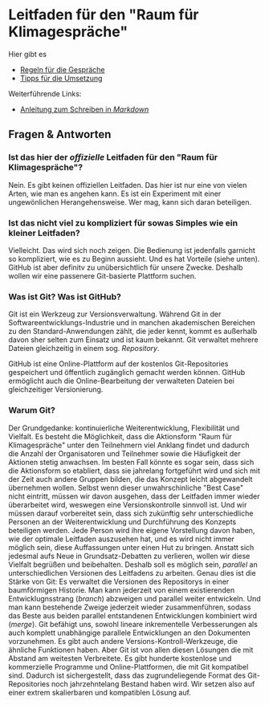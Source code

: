 Leitfaden für den "Raum für Klimagespräche" 
===========================================

Hier gibt es
* [Regeln für die Gespräche](Regeln.md)
* [Tipps für die Umsetzung](Tipps.md)

Weiterführende Links:
* [Anleitung zum Schreiben in _Markdown_](https://www.markdownguide.org/basic-syntax/)

Fragen & Antworten
------------------

### Ist das hier der _offizielle_ Leitfaden für den "Raum für Klimagespräche"?

Nein. Es gibt keinen offiziellen Leitfaden. Das hier ist nur eine von vielen Arten, wie man es angehen kann. Es ist ein Experiment mit einer ungewönlichen Herangehensweise. Wer mag, kann sich daran beteiligen.

### Ist das nicht viel zu kompliziert für sowas Simples wie ein kleiner Leitfaden?

Vielleicht. Das wird sich noch zeigen. Die Bedienung ist jedenfalls garnicht so kompliziert, wie es zu Beginn aussieht. Und es hat Vorteile (siehe unten). GitHub ist aber definitv zu unübersichtlich für unsere Zwecke. Deshalb wollen wir eine passenere Git-basierte Plattform suchen.

### Was ist Git? Was ist GitHub?

Git ist ein Werkzeug zur Versionsverwaltung. Während Git in der Softwareentwicklungs-Industrie und in manchen akademischen Bereichen zu den Standard-Anwendungen zählt, die jeder kennt, kommt es außerhalb davon sher selten zum Einsatz und ist kaum bekannt.
Git verwaltet mehrere Dateien gleichzeitig in einem sog. _Repository_.

GitHub ist eine Online-Plattform auf der kostenlos Git-Repositories gespeichert und öffentlich zugänglich gemacht werden können. GitHub ermöglicht auch die Online-Bearbeitung der verwalteten Dateien bei gleichzeitiger Versionierung.

### Warum Git?

Der Grundgedanke: kontinuierliche Weiterentwicklung, Flexibilität und Vielfalt.
Es besteht die Möglichkeit, dass die Aktionsform "Raum für Klimagespräche" unter den Teilnehmern viel Anklang findet und dadurch die Anzahl der Organisatoren und Teilnehmer sowie die Häufigkeit der Aktionen stetig anwachsen. Im besten Fall könnte es sogar sein, dass sich die Aktionsform so etabliert, dass sie jahrelang fortgeführt wird und sich mit der Zeit auch andere Gruppen bilden, die das Konzept leicht abgewandelt übernehmen wollen. Selbst wenn dieser unwahrschinliche "Best Case" nicht eintritt, müssen wir davon ausgehen, dass der Leitfaden immer wieder überarbeitet wird, weswegen eine Versionskontrolle sinnvoll ist. Und wir müssen darauf vorbereitet sein, dass sich zukünftig sehr unterschiedliche Personen an der Weiterentwicklung und Durchführung des Konzepts beteiligen werden. Jede Person wird ihre eigene Vorstellung davon haben, wie der optimale Leitfaden auszusehen hat, und es wird nicht immer möglich sein, diese Auffassungen unter einen Hut zu bringen. Anstatt sich jedesmal aufs Neue in Grundsatz-Debatten zu verlieren, wollen wir diese Vielfalt begrüßen und beibehalten. Deshalb soll es möglich sein, _parallel_ an unterschiedlichen Versionen des Leitfadens zu arbeiten. Genau dies ist die Stärke von Git: Es verwaltet die Versionen des Repositorys in einer baumförmigen Historie. Man kann jederzeit von einem existierenden Entwicklugnsstrang (_branch_) abzweigen und parallel weiter entwickeln. Und man kann bestehende Zweige jederzeit wieder zusammenführen, sodass das Beste aus beiden parallel entstandenen Entwicklungen kombiniert wird (_merge_). Git befähigt uns, sowohl lineare inkrementelle Verbesserungen als auch komplett unabhängige parallele Entwicklungen an den Dokumenten vorzunehmen. Es gibt auch andere Versions-Kontroll-Werkzeuge, die ähnliche Funktionen haben. Aber Git ist von allen diesen Lösungen die mit Abstand am weitesten Verbreitete. Es gibt hunderte kostenlose und kommerzielle Programme und Online-Plattformen, die mit Git kompatibel sind. Dadurch ist sichergestellt, dass das zugrundeliegende Format des Git-Repositories noch jahrzehntelang Bestand haben wird. Wir setzen also auf einer extrem skalierbaren und kompatiblen Lösung auf. 
